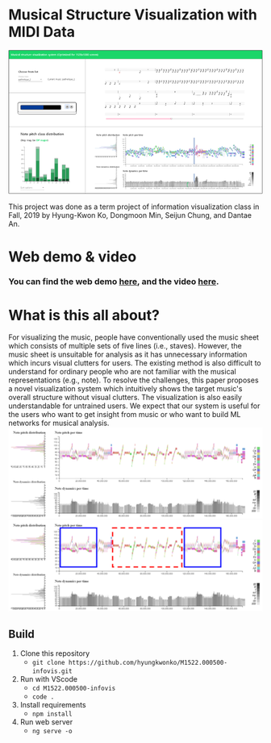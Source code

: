 # Musical Structure Visualization with MIDI Data

![](https://github.com/hyungkwonko/M1522.000500-infovis/blob/master/img/img1.png)

This project was done as a term project of information visualization class in Fall, 2019 by Hyung-Kwon Ko, Dongmoon Min, Seijun Chung, and Dantae An.

# Web demo & video

### You can find the web demo [here](https://hyungkwonko.github.io/M1522.000500-infovis-demo/), and the video [here](https://youtu.be/2h5kbOyopqg).


# What is this all about?

For visualizing the music, people have conventionally used the music sheet which consists of multiple sets of five lines (i.e., staves). However, the music sheet is unsuitable for analysis as it has unnecessary information which incurs visual clutters for users. The existing method is also difficult to understand for ordinary people who are not familiar with the musical representations (e.g., note). To resolve the challenges, this paper proposes a novel visualization system which intuitively shows the target music's overall structure without visual clutters. The visualization is also easily understandable for untrained users. We expect that our system is useful for the users who want to get insight from music or who want to build ML networks for musical analysis.
![](https://github.com/hyungkwonko/M1522.000500-infovis/blob/master/img/img2.png)
![](https://github.com/hyungkwonko/M1522.000500-infovis/blob/master/img/img3.png)


## Build

1. Clone this repository
   - `git clone https://github.com/hyungkwonko/M1522.000500-infovis.git`
2. Run with VScode
   - `cd M1522.000500-infovis`
   - `code .`
3. Install requirements
   - `npm install`
4. Run web server
   - `ng serve -o`